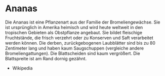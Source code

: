 # Ananas
Die Ananas ist eine Pflanzenart aus der Familie der Bromeliengewächse. 
Sie ist ursprünglich in Amerika heimisch und wird heute weltweit in den tropischen Gebieten als Obstpflanze angebaut. 
Sie bildet fleischige Fruchtstände, die frisch verzehrt oder zu Konserven und Saft verarbeitet werden können. 
Die derben, zurückgebogenen Laubblätter sind bis zu 80 Zentimeter lang und haben kaum Saugschuppen (vergleiche andere Bromeliengattungen). Die Blattscheiden sind kaum vergrößert. Die Blattspreite ist am Rand dornig gezähnt.
- Wikipedia
